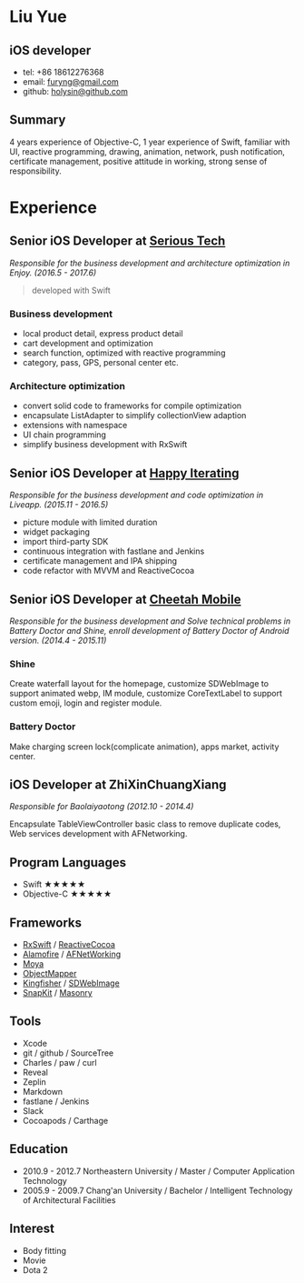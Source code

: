 # Liu Yue
## iOS developer
* tel: +86 18612276368   
* email: furyng@gmail.com
* github: [holysin@github.com](https://github.com/holysin)

## Summary
4 years experience of Objective-C, 1 year experience of Swift, familiar with UI, reactive programming, drawing, animation, network, push notification, certificate management, positive attitude in working, strong sense of responsibility.

# Experience
## Senior iOS Developer at [Serious Tech](https://enjoy.ricebook.com/)
*Responsible for the business development and architecture optimization in Enjoy. (2016.5 - 2017.6)*  
> developed with Swift

### Business development
* local product detail, express product detail
* cart development and optimization
* search function, optimized with reactive programming
* category, pass, GPS, personal center etc.

### Architecture optimization
* convert solid code to frameworks for compile optimization
* encapsulate ListAdapter to simplify collectionView adaption
* extensions with namespace
* UI chain programming
* simplify business development with RxSwift

## Senior iOS Developer at [Happy Iterating](https://zaizhibo.tv/) 
*Responsible for the business development and code optimization in Liveapp. (2015.11 - 2016.5)*

* picture module with limited duration
* widget packaging
* import third-party SDK
* continuous integration with fastlane and Jenkins
* certificate management and IPA shipping
* code refactor with MVVM and ReactiveCocoa

## Senior iOS Developer at [Cheetah Mobile](http://www.cmcm.com/zh-cn/) 
*Responsible for the business development and Solve technical problems in Battery Doctor and Shine, enroll development of Battery Doctor of Android version. (2014.4 - 2015.11)*

### Shine
Create waterfall layout for the homepage, customize SDWebImage to support animated webp, IM module, customize CoreTextLabel to support custom emoji, login and register module.

### Battery Doctor
Make charging screen lock(complicate animation), apps market, activity center.

## iOS Developer at ZhiXinChuangXiang
*Responsible for Baolaiyaotong (2012.10 - 2014.4)*

Encapsulate TableViewController basic class to remove duplicate codes, Web services development with AFNetworking.

## Program Languages
* Swift ★★★★★
* Objective-C ★★★★★

## Frameworks
* [RxSwift](https://github.com/ReactiveX/RxSwift) / [ReactiveCocoa](https://github.com/ReactiveCocoa/ReactiveCocoa)
* [Alamofire](https://github.com/Alamofire/Alamofire) / [AFNetWorking](https://github.com/AFNetworking/AFNetworking)
* [Moya](https://github.com/Moya/Moya)
* [ObjectMapper](https://github.com/Hearst-DD/ObjectMapper)
* [Kingfisher](https://github.com/onevcat/Kingfisher) / [SDWebImage](https://github.com/rs/SDWebImage)
* [SnapKit](https://github.com/SnapKit/SnapKit) / [Masonry](https://github.com/SnapKit/Masonry)

## Tools
* Xcode
* git / github / SourceTree
* Charles / paw / curl
* Reveal
* Zeplin
* Markdown
* fastlane / Jenkins
* Slack
* Cocoapods / Carthage

## Education
* 2010.9 - 2012.7 Northeastern University / Master / Computer Application Technology  
* 2005.9 - 2009.7 Chang'an University / Bachelor / Intelligent Technology of Architectural Facilities 

## Interest
* Body fitting
* Movie
* Dota 2





